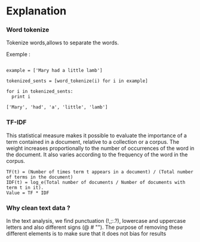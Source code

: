 # Explanation

### Word tokenize

Tokenize words,allows to separate the words.

Exemple :
```from nltk.tokenize import word_tokenize

example = ['Mary had a little lamb']
     
tokenized_sents = [word_tokenize(i) for i in example]
            
for i in tokenized_sents:
  print i
 
['Mary', 'had', 'a', 'little', 'lamb']
```

### TF-IDF

This statistical measure makes it possible to evaluate the importance of a term contained in a document, relative to a collection or a corpus. The weight increases proportionally to the number of occurrences of the word in the document. It also varies according to the frequency of the word in the corpus.

```
TF(t) = (Number of times term t appears in a document) / (Total number of terms in the document)
IDF(t) = log_e(Total number of documents / Number of documents with term t in it).
Value = TF * IDF
```

### Why clean text data ?
In the text analysis, we find punctuation (!,;:.?), lowercase and uppercase letters and also different signs (@ # ""). 
The purpose of removing these different elements is to make sure that it does not bias for results

